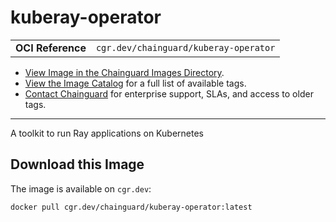 <!--monopod:start-->
# kuberay-operator
| | |
| - | - |
| **OCI Reference** | `cgr.dev/chainguard/kuberay-operator` |


* [View Image in the Chainguard Images Directory](https://images.chainguard.dev/directory/image/kuberay-operator/overview).
* [View the Image Catalog](https://console.chainguard.dev/images/catalog) for a full list of available tags.
* [Contact Chainguard](https://www.chainguard.dev/chainguard-images) for enterprise support, SLAs, and access to older tags.

---
<!--monopod:end-->

<!--overview:start-->
A toolkit to run Ray applications on Kubernetes
<!--overview:end-->

<!--getting:start-->
## Download this Image
The image is available on `cgr.dev`:

```
docker pull cgr.dev/chainguard/kuberay-operator:latest
```
<!--getting:end-->

<!--body:start--><!--body:end-->
